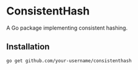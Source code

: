 # ConsistentHash

A Go package implementing consistent hashing.

## Installation

```bash
go get github.com/your-username/consistenthash
